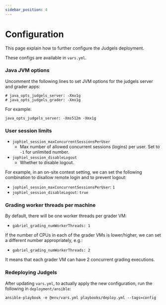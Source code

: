 ```yaml
---
sidebar_position: 4
---
```


# Configuration

This page explain how to further configure the Judgels deployment.

These configs are available in `vars.yml`.

### Java JVM options

Uncomment the following lines to set JVM options for the judgels server and grader apps:

```
# java_opts_judgels_server: -Xmx1g
# java_opts_judgels_grader: -Xmx1g
```

For example:

```
java_opts_judgels_server: -Xms512m -Xmx1g
```

### User session limits

- `jophiel_session_maxConcurrentSessionsPerUser`
   - Max number of allowed concurrent sessions (logins) per user. Set to `-1` for unlimited number.
- `jophiel_session_disableLogout`
   - Whether to disable logout.

For example, in an on-site contest setting, we can set the following combination to disallow remote login and to prevent logout:

- `jophiel_session_maxConcurrentSessionsPerUser`: `1`
- `jophiel_session_disableLogout`: `true`

### Grading worker threads per machine

By default, there will be one worker threads per grader VM:

- `gabriel_grading_numWorkerThreads: 1`

If the number of CPUs in each of the grader VMs is lower/higher, we can set a different number appropriately, e.g.:

- `gabriel_grading_numWorkerThreads: 2`

It means that each grader VM can have 2 concurrent grading executions.

### Redeploying Judgels

After updating `vars.yml`, to actually apply the new configuration, run the following in `deployment/ansible`:

```
ansible-playbook -e @env/vars.yml playbooks/deploy.yml --tags=config
```

